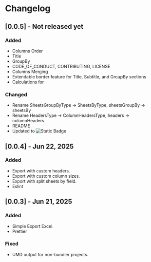 # Changelog

## [0.0.5] - Not released yet

### Added

- Columns Order
- Title
- GroupBy
- CODE_OF_CONDUCT, CONTRIBUTING, LICENSE
- Columns Merging
- Extendable border feature for Title, Subtitle, and GroupBy sections
- Calculations for

### Changed

- Rename SheetsGroupByType -> SheetsByType, sheetsGroupBy -> sheetsBy
- Rename HeadersType -> ColumnHeadersType, headers -> columnHeaders
- README
- Updated to ![Static Badge](https://img.shields.io/badge/runtime--save-1.1.1-blue)


## [0.0.4] - Jun 22, 2025

### Added

- Export with custom headers.
- Export with custom column sizes.
- Export with split sheets by field.
- Eslint

## [0.0.3] - Jun 21, 2025

### Added

- Simple Export Excel.
- Prettier

### Fixed

- UMD output for non-bundler projects.
